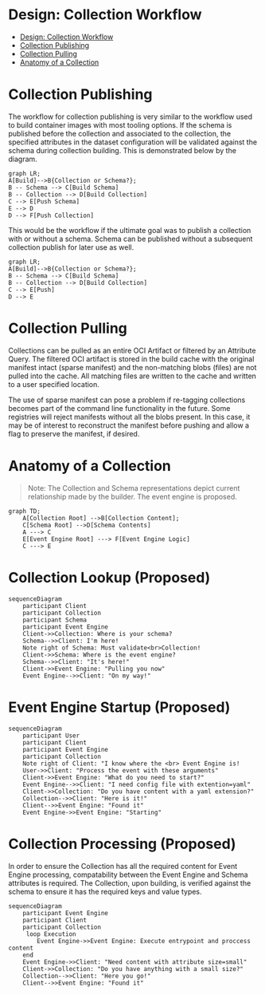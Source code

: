 Design: Collection Workflow
===
<!--toc-->
- [Design: Collection Workflow](#design-collection-workflow)
- [Collection Publishing](#collection-publishing)
- [Collection Pulling](#collection-pulling)
- [Anatomy of a Collection](#anatomy-of-a-collection)

<!-- tocstop -->

# Collection Publishing

The workflow for collection publishing is very similar to the workflow used to build container images with most tooling options.
If the schema is published before the collection and associated to the collection, the specified attributes in the dataset configuration
will be validated against the schema during collection building.
This is demonstrated below by the diagram.

```mermaid
graph LR;
A[Build]-->B{Collection or Schema?};
B -- Schema --> C[Build Schema]
B -- Collection --> D[Build Collection]
C --> E[Push Schema]
E --> D
D --> F[Push Collection]
```

This would be the workflow if the ultimate goal was to publish a collection with or without a schema. Schema can be published
without a subsequent collection publish for later use as well.

```mermaid
graph LR;
A[Build]-->B{Collection or Schema?};
B -- Schema --> C[Build Schema]
B -- Collection --> D[Build Collection]
C --> E[Push]
D --> E
```

# Collection Pulling

Collections can be pulled as an entire OCI Artifact or filtered by an Attribute Query. The filtered OCI artifact is stored
in the build cache with the original manifest intact (sparse manifest) and the non-matching blobs (files) are not pulled into the cache.
All matching files are written to the cache and written to a user specified location.

The use of sparse manifest can pose a problem if re-tagging collections becomes part of the command line functionality in the future.
Some registries will reject manifests without all the blobs present. In this case, it may be of interest to reconstruct the manifest before pushing
and allow a flag to preserve the manifest, if desired.

# Anatomy of a Collection
> Note: The Collection and Schema representations depict current relationship made by the builder. The event engine is proposed.

```mermaid
graph TD;
    A[Collection Root] -->B[Collection Content];
    C[Schema Root] -->D[Schema Contents]
    A ---> C
    E[Event Engine Root] ---> F[Event Engine Logic]
    C ---> E
```
# Collection Lookup (Proposed)

```mermaid
sequenceDiagram
    participant Client
    participant Collection
    participant Schema
    participant Event Engine
    Client->>Collection: Where is your schema?
    Schema-->>Client: I'm here!
    Note right of Schema: Must validate<br>Collection!
    Client->>Schema: Where is the event engine?
    Schema-->>Client: "It's here!"
    Client->>Event Engine: "Pulling you now"
    Event Engine-->>Client: "On my way!"
```

# Event Engine Startup (Proposed)

```mermaid
sequenceDiagram
    participant User
    participant Client
    participant Event Engine
    participant Collection
    Note right of Client: "I know where the <br> Event Engine is!
    User->>Client: "Process the event with these arguments"
    Client->>Event Engine: "What do you need to start?"
    Event Engine-->>Client: "I need config file with extention=yaml"
    Client->>Collection: "Do you have content with a yaml extension?"
    Collection-->>Client: "Here is it!"
    Client-->>Event Engine: "Found it"
    Event Engine->>Event Engine: "Starting"
```


# Collection Processing (Proposed)

In order to ensure the Collection has all the required content 
for Event Engine processing, compatability between the Event Engine 
and Schema attributes is required. The Collection, upon building, is verified
against the schema to ensure it has the required keys and value types.

```mermaid
sequenceDiagram
    participant Event Engine
    participant Client
    participant Collection
     loop Execution
        Event Engine->>Event Engine: Execute entrypoint and proccess content
    end
    Event Engine->>Client: "Need content with attribute size=small"
    Client->>Collection: "Do you have anything with a small size?"
    Collection-->>Client: "Here you go!"
    Client-->>Event Engine: "Found it"
```



